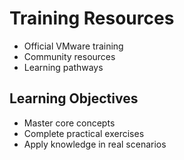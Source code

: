 # Training Resources
- Official VMware training
- Community resources
- Learning pathways

## Learning Objectives
- Master core concepts
- Complete practical exercises
- Apply knowledge in real scenarios
